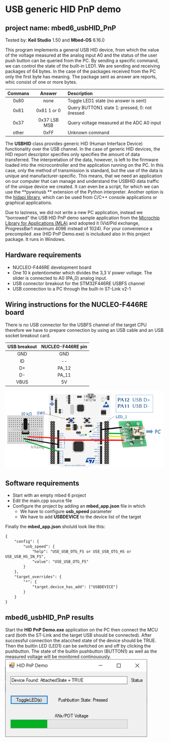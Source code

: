 # USB generic HID PnP demo
## project name: mbed6_usbHID_PnP
Tested by: **Keil Studio** 1.50 and **Mbed-OS** 6.16.0

This program implements a general USB HID device, from which the value of the voltage measured 
at the analog input A0 and the status of the user push button can be queried from the PC. 
By sending a specific command, we can control the state of the built-in LED1.
We are sending and receiving packages of 64 bytes. 
In the case of the packages received from the PC only the first byte has meaning.
The package sent as answer are reports, whic consist of one or more bytes.

| Commans | Answer | Description                                    |
|:-------:|:------:|:-----------------------------------------------|
| 0x80| none | Toggle LED1 state (no answer is sent)                |
| 0x81| 0x81 1 or 0| Query BUTTON1 state 1: pressed, 0: not őressed |
| 0x37| 0x37 LSB MSB| Query voltage measured at the ADC A0 input    |
| other| 0xFF| Unknown command                                      |

The **USBHID** class provides generic HID (Human Interface Device) functionality over the USB channel. 
In the case of generic HID devices, the HID report descriptor specifies 
only specifies the amount of data transferred. The interpretation of the data, however, is left to the firmware 
loaded into the microcontroller and the application running on the PC. In this case, only the method 
of transmission is standard, but the use of the data is unique and manufacturer-specific.
This means, that we need an application on our computer that can manage and understand the USBHID 
data traffic of the unique device we created. It can even be a script, for which we can use the **pywinusb ** 
extension of the Python interpreter. Another option is the [hidapi library](https://github.com/libusb/hidapi), 
which can be used from C/C++ console applications or graphical applications.

Due to laziness, we did not write a new PC application, instead we "borrowed" the USB HID PnP demo sample application from the 
[Microchip Library for Applications (MLA)](https://www.microchip.com/en-us/tools-resources/develop/libraries/microchip-libraries-for-applications) 
and adopted it (Vid/Pid exchange, ProgressBar1 maximum 4096 instead of 1024).
For your convenience a precompiled .exe (HID PnP Demo.exe) is includued also in this project package. It runs in Windows.



## Hardware requirements
* NUCLEO-F446RE development board
* One 10 k potentiometer which divides the 3,3 V power voltage. The slider is connected to A0 (PA_0) analog input.
* USB connector breakout for the STM32F446RE USBFS channel
* USB connection to a PC through the built-in ST-Link v2-1

## Wiring instructions for the NUCLEO-F446RE board

There is no USB connector for the USBFS channel of the target CPU therefore we have to prepare connection
by using an USB cable and an USB socket breakout card.

| USB breakout  | NUCLEO-F446RE pin   |
|:-------:|:-----: |
|  GND    |GND     | 
|  ID     | --     | 
|  D+     | PA_12  |
|  D-     | PA_11  | 
|  VBUS   | 5V     | 



![](./images/usbhid_pnp_wiring.png)


## Software requirements
* Start with an empty mbed 6 project
* Edit the main.cpp source file
* Configure the project by adding an **mbed_app.json** file in which
    * We have to configure **usb_speed** parameter
    * We have to add **USBDEVICE** to the device list of the target

Finally the **mbed_app.json** sholuld look like this: 

```
{
    "config": {
        "usb_speed": {
            "help": "USE_USB_OTG_FS or USE_USB_OTG_HS or USE_USB_HS_IN_FS",
            "value": "USE_USB_OTG_FS"
        }
    },
    "target_overrides": {
        "*": {
            "target.device_has_add": ["USBDEVICE"]
        }
    }
}
```
## mbed6_usbHID_PnP results
Start the **HID PnP Demo.exe** application on the PC then connect the MCU card
(both the ST-Link and the target USB should be connected).
After successful connection the atacched state of the device should be TRUE.
Then the builtin LED (LED1) can be switched on and off by clicking the pushbutton.
The state of the builtin pushbutton (BUTTON1) as well as the measured voltage 
will be monitored continouously.
![](./images/mbed6_usbHID_PnP.png)

